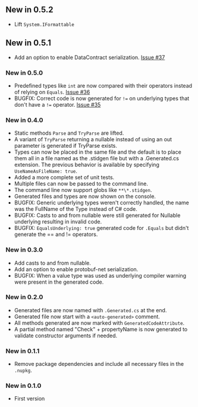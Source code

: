 ## New in 0.5.2
* Lift `System.IFormattable`

## New in 0.5.1
* Add an option to enable DataContract serialization.
  [Issue #37](https://github.com/vbfox/stidgen/issues/37)

### New in 0.5.0
* Predefined types like `int` are now compared with their operators instead
  of relying on `Equals`.
  [Issue #36](https://github.com/vbfox/stidgen/issues/36)
* BUGFIX: Correct code is now generated for `!=` on underlying types that
  don't have a `!=` operator.
  [Issue #35](https://github.com/vbfox/stidgen/issues/35)

### New in 0.4.0
* Static methods `Parse` and `TryParse` are lifted.
* A variant of `TryParse` returning a nullable instead of using an out
  parameter is generated if TryParse exists.
* Types can now be placed in the same file and the default is to place them
  all in a file named as the .stidgen file but with a .Generated.cs extension.
  The previous behavior is available by specifying `UseNameAsFileName: true`.
* Added a more complete set of unit tests.
* Multiple files can now be passed to the command line.
* The command line now support globs like `**\*.stidgen`.
* Generated files and types are now shown on the console.
* BUGFIX: Generic underlying types weren't correctly handled, the name was
  the FullName of the Type instead of C# code.
* BUGFIX: Casts to and from nullable were still generated for Nullable<T>
  underlying resulting in invalid code.
* BUGFIX: `EqualsUnderlying: true` generated code for `.Equals` but didn't
  generate the == and != operators.

### New in 0.3.0
* Add casts to and from nullable.
* Add an option to enable protobuf-net serialization.
* BUGFIX: When a value type was used as underlying compiler warning were
  present in the generated code.

### New in 0.2.0
* Generated files are now named with `.Generated.cs` at the end.
* Generated file now start with a `<auto-generated>` comment.
* All methods generated are now marked with `GeneratedCodeAttribute`.
* A partial method named "Check" + propertyName is now generated to validate
  constructor arguments if needed.

### New in 0.1.1
* Remove package dependencies and include all necessary files in the `.nupkg`.

### New in 0.1.0
* First version